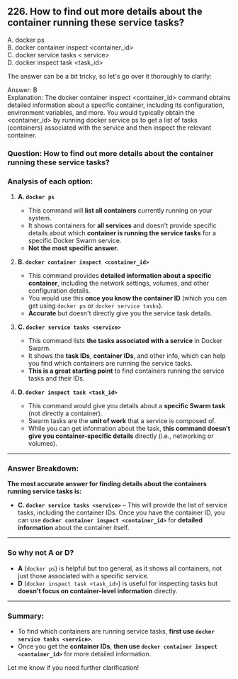 ## 226. How to find out more details about the container running these service tasks?
A. docker ps  
B. docker container inspect <container_id>  
C. docker service tasks < service>  
D. docker inspect task <task_id>  

The answer can be a bit tricky, so let's go over it thoroughly to clarify:

Answer: B  
Explanation: The docker container inspect <container_id> command obtains detailed information about a specific container, including its configuration, environment variables, and more. You would typically obtain the <container_id> by running docker service ps <service> to get a list of tasks (containers) associated with the service and then inspect the relevant container.

### Question: **How to find out more details about the container running these service tasks?**

### **Analysis of each option:**

1. **A. `docker ps`**
   - This command will **list all containers** currently running on your system.
   - It shows containers for **all services** and doesn't provide specific details about which **container is running the service tasks** for a specific Docker Swarm service.
   - **Not the most specific answer.**

2. **B. `docker container inspect <container_id>`**
   - This command provides **detailed information about a specific container**, including the network settings, volumes, and other configuration details.
   - You would use this **once you know the container ID** (which you can get using `docker ps` or `docker service tasks`).
   - **Accurate** but doesn't directly give you the service task details.

3. **C. `docker service tasks <service>`**
   - This command lists **the tasks associated with a service** in Docker Swarm.
   - It shows the **task IDs**, **container IDs**, and other info, which can help you find which containers are running the service tasks.
   - **This is a great starting point** to find containers running the service tasks and their IDs.

4. **D. `docker inspect task <task_id>`**
   - This command would give you details about a **specific Swarm task** (not directly a container).
   - Swarm tasks are the **unit of work** that a service is composed of.
   - While you can get information about the task, **this command doesn’t give you container-specific details** directly (i.e., networking or volumes).

---

### **Answer Breakdown:**

**The most accurate answer for finding details about the containers running service tasks is:**
- **C. `docker service tasks <service>`** – This will provide the list of service tasks, including the container IDs. Once you have the container ID, you can use **`docker container inspect <container_id>`** for **detailed information** about the container itself.

---

### **So why not A or D?**

- **A** (`docker ps`) is helpful but too general, as it shows all containers, not just those associated with a specific service.
- **D** (`docker inspect task <task_id>`) is useful for inspecting tasks but **doesn’t focus on container-level information** directly.

---

### **Summary:**
- To find which containers are running service tasks, **first use `docker service tasks <service>`**.
- Once you get the **container IDs**, **then use `docker container inspect <container_id>`** for more detailed information.

Let me know if you need further clarification!
